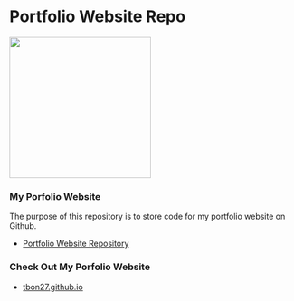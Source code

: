 # Portfolio Website Repo
<img src="https://pbs.twimg.com/profile_images/1393262111606796289/h0E0LqE6_400x400.jpg" width="250" height="250">

### My Porfolio Website
The purpose of this repository is to store code for my portfolio website on Github.
- [Portfolio Website Repository](index.html)

### Check Out My Porfolio Website
- [tbon27.github.io](https://tbon27.github.io/)




